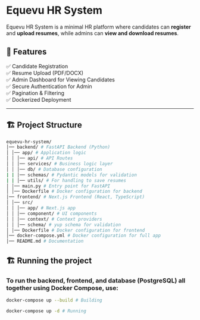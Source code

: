 # Equevu HR System

Equevu HR System is a minimal HR platform where candidates can **register** and **upload resumes**, while admins can **view and download resumes**.

## 🚀 Features

✅ Candidate Registration  
✅ Resume Upload (PDF/DOCX)  
✅ Admin Dashboard for Viewing Candidates  
✅ Secure Authentication for Admin  
✅ Pagination & Filtering  
✅ Dockerized Deployment

---

## 🏗 **Project Structure**

```sh
equevu-hr-system/
│── backend/ # FastAPI Backend (Python)
│ │── app/ # Application logic
│ │ │── api/ # API Routes
│ │ │── services/ # Business logic layer
│ │ │── db/ # Database configuration
| | │── schemas/ # Pydantic models for validation
| | │── utils/ # For handling to save resumes
│ │── main.py # Entry point for FastAPI
│ │── Dockerfile # Docker configuration for backend
│── frontend/ # Next.js Frontend (React, TypeScript)
│ │── src/
│ │ │── app/ # Next.js app
│ │ │── component/ # UI components
│ │ │── context/ # Context providers
│ │ │── schema/ # yup schema for validation
│ │── Dockerfile # Docker configuration for frontend
│── docker-compose.yml # Docker configuration for full app
│── README.md # Documentation
```
## 🏗 **Running the project**

### **To run the backend, frontend, and database (PostgreSQL) all together using Docker Compose, use:**

```sh
docker-compose up --build # Building 

docker-compose up -d # Running
```
